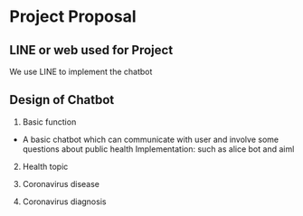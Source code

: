 
# Project Proposal

## LINE or web used for Project
We use LINE to implement the chatbot
## Design of Chatbot
1. Basic function  
  + A basic chatbot which can communicate with user and involve some questions about public health
    Implementation: such as alice bot and aiml

2. Health topic

3. Coronavirus disease

4. Coronavirus diagnosis
